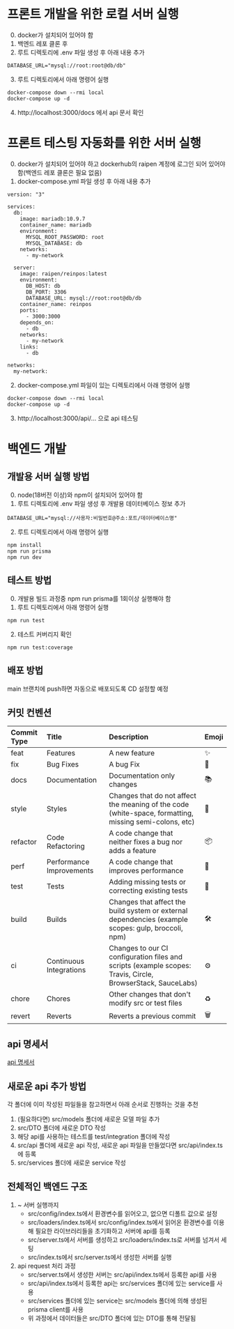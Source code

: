 # 프론트 개발을 위한 로컬 서버 실행
0. docker가 설치되어 있어야 함
1. 백엔드 레포 클론 후
2. 루트 디렉토리에 .env 파일 생성 후 아래 내용 추가
```
DATABASE_URL="mysql://root:root@db/db"
```
3. 루트 디렉토리에서 아래 명령어 실행
```
docker-compose down --rmi local
docker-compose up -d
```
4. http://localhost:3000/docs 에서 api 문서 확인
# 프론트 테스팅 자동화를 위한 서버 실행
0. docker가 설치되어 있어야 하고 dockerhub의 raipen 계정에 로그인 되어 있어야함(백엔드 레포 클론은 필요 없음)
1. docker-compose.yml 파일 생성 후 아래 내용 추가
```
version: "3"

services:
  db:
    image: mariadb:10.9.7
    container_name: mariadb
    environment:
      MYSQL_ROOT_PASSWORD: root
      MYSQL_DATABASE: db
    networks:
      - my-network

  server:
    image: raipen/reinpos:latest
    environment:
      DB_HOST: db
      DB_PORT: 3306
      DATABASE_URL: mysql://root:root@db/db
    container_name: reinpos
    ports:
      - 3000:3000
    depends_on:
      - db
    networks:
      - my-network
    links:
      - db
  
networks:
  my-network:
```
2. docker-compose.yml 파일이 있는 디렉토리에서 아래 명령어 실행
```
docker-compose down --rmi local
docker-compose up -d
```
3. http://localhost:3000/api/... 으로 api 테스팅

# 백엔드 개발
## 개발용 서버 실행 방법
0. node(18버전 이상)와 npm이 설치되어 있어야 함
1. 루트 디렉토리에 .env 파일 생성 후 개발용 데이터베이스 정보 추가
```
DATABASE_URL="mysql://사용자:비밀번호@주소:포트/데이터베이스명"
```
2. 루트 디렉토리에서 아래 명령어 실행
```
npm install
npm run prisma
npm run dev
```

## 테스트 방법
0. 개발용 빌드 과정중 npm run prisma를 1회이상 실행해야 함
1. 루트 디렉토리에서 아래 명령어 실행
```
npm run test
```
2. 테스트 커버리지 확인
```
npm run test:coverage
```

## 배포 방법
main 브랜치에 push하면 자동으로 배포되도록 CD 설정할 예정

## 커밋 컨벤션
|Commit Type | Title | Description | Emoji |
|:---|:---|:---|:---|
|feat |	Features | A new feature | ✨|
|fix |	Bug Fixes | A bug Fix| 🐛|
|docs |	Documentation |	Documentation only changes	| 📚|
|style | Styles | Changes that do not affect the meaning of the code (white-space, formatting, missing semi-colons, etc) | 💎|
|refactor |	Code Refactoring | A code change that neither fixes a bug nor adds a feature |📦|
|perf |	Performance  Improvements |	A code change that improves performance	|🚀|
|test |	Tests |	Adding missing tests or correcting existing tests	|🚨|
|build |	Builds |	Changes that affect the build system or external dependencies (example scopes: gulp, broccoli, npm)	|🛠|
|ci |	Continuous Integrations | Changes to our CI configuration files and scripts (example scopes: Travis, Circle, BrowserStack, SauceLabs)	|⚙️|
|chore |	Chores |	Other changes that don't modify src or test files	|♻️|
|revert |	Reverts |	Reverts a previous commit	|🗑|

## api 명세서
[api 명세서](https://www.notion.so/2886b7282e35479cb30c857b9a61e02c?v=52f1977967af41b0b6617f46a69a91b1)

## 새로운 api 추가 방법
각 폴더에 이미 작성된 파일들을 참고하면서 아래 순서로 진행하는 것을 추천
1. (필요하다면) src/models 폴더에 새로운 모델 파일 추가
2. src/DTO 폴더에 새로운 DTO 작성
3. 해당 api를 사용하는 테스트를 test/integration 폴더에 작성
4. src/api 폴더에 새로운 api 작성, 새로운 api 파일을 만들었다면 src/api/index.ts에 등록
5. src/services 폴더에 새로운 service 작성

## 전체적인 백엔드 구조
1. ~ 서버 실행까지
    * src/config/index.ts에서 환경변수를 읽어오고, 없으면 디폴트 값으로 설정
    * src/loaders/index.ts에서 src/config/index.ts에서 읽어온 환경변수를 이용해 필요한 라이브러리들을 초기화하고 서버에 api를 등록
    * src/server.ts에서 서버를 생성하고 src/loaders/index.ts로 서버를 넘겨서 세팅
    * src/index.ts에서 src/server.ts에서 생성한 서버를 실행
2. api request 처리 과정
    * src/server.ts에서 생성한 서버는 src/api/index.ts에서 등록한 api를 사용
    * src/api/index.ts에서 등록한 api는 src/services 폴더에 있는 service를 사용
    * src/services 폴더에 있는 service는 src/models 폴더에 의해 생성된 prisma client를 사용
    * 위 과정에서 데이터들은 src/DTO 폴더에 있는 DTO를 통해 전달됨
